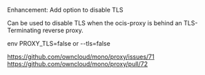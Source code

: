 Enhancement: Add option to disable TLS

Can be used to disable TLS when the ocis-proxy is behind an
TLS-Terminating reverse proxy.

env PROXY_TLS=false or --tls=false

https://github.com/owncloud/mono/proxy/issues/71
https://github.com/owncloud/mono/proxy/pull/72
